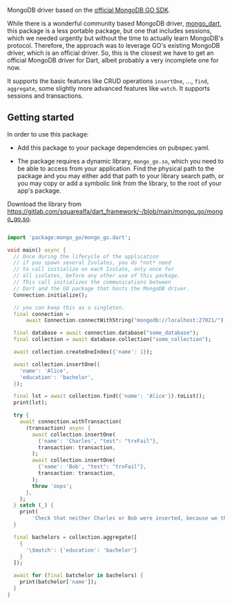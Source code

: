 MongoDB driver based on the [official MongoDB GO SDK](https://pkg.go.dev/go.mongodb.org/mongo-driver/mongo).

While there is a wonderful community based MongoDB driver, [mongo_dart](https://pub.dev/packages/mongo_dart), this package is a less portable package, but one that includes sessions, which we needed urgently but without the time to actually learn MongoDB's protocol. Therefore, the approach was to leverage GO's existing MongoDB driver, which is an official driver. So, this is the closest we have to get an official MongoDB driver for Dart, albeit probably a very incomplete one for now.

It supports the basic features like CRUD operations ```insertOne```, ..., ```find```, ```aggregate```, some slightly more advanced features like ```watch```. It supports sessions and transactions.

## Getting started

In order to use this package:
- Add this package to your package dependencies on pubspec.yaml.

- The package requires a dynamic library, ```mongo_go.so```, which you need to be able to access from your application. Find the physical path to the package and you may either add that path to your library search path, or you may copy or add a symbolic link from the library, to the root of your app's package. 

Download the library from https://gitlab.com/squarealfa/dart_framework/-/blob/main/mongo_go/mongo_go.so.



```dart

import 'package:mongo_go/mongo_go.dart';

void main() async {
  // Once during the lifecycle of the application
  // if you spawn several Isolates, you do *not* need
  // to call initialize on each Isolate, only once for
  // all isolates, before any other use of this package.
  // This call initializes the communications between
  // Dart and the GO package that hosts the MongoDB driver.
  Connection.initialize();

  // you can keep this as a singleton.
  final connection =
      await Connection.connectWithString("mongodb://localhost:27021/");

  final database = await connection.database("some_database");
  final collection = await database.collection("some_collection");

  await collection.createOneIndex({'name': 1});

  await collection.insertOne({
    'name': 'Alice',
    'education': 'bachelor',
  });

  final lst = await collection.find({'name': 'Alice'}).toList();
  print(lst);

  try {
    await connection.withTransaction(
      (transaction) async {
        await collection.insertOne(
          {'name': 'Charles', "test": "trxFail"},
          transaction: transaction,
        );
        await collection.insertOne(
          {'name': 'Bob', "test": "trxFail"},
          transaction: transaction,
        );
        throw 'oops';
      },
    );
  } catch (_) {
    print(
        'Check that neither Charles or Bob were inserted, because we threw \'oops\'');
  }

  final bachelors = collection.aggregate([
    {
      '\$match': {'education': 'bachelor'}
    }
  ]);

  await for (final batchelor in bachelors) {
    print(batchelor['name']);
  }
}

```
